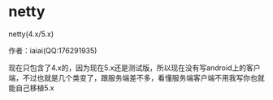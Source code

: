 # netty
netty(4.x/5.x)

作者：iaiai(QQ:176291935)

现在只包含了4.x的，因为现在5.x还是测试版，所以现在没有写android上的客户端，不过也就是几个类变了，跟服务端差不多，看懂服务端客户端不用我写你也就能自己移植5.x
